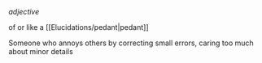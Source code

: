 _adjective_

of or like a [[Elucidations/pedant|pedant]]

Someone who annoys others by correcting small errors, caring too much about minor details
